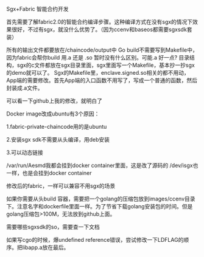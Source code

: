 Sgx+Fabric 智能合约开发

首先需要了解fabric2.0的智能合约编译步骤。这种编译方式在没有sgx的情况下效果很好，不过有sgx，就没什么优势了。（因为ccenv和baseos都需要sgxsdk套装）

所有的输出文件都要放在/chaincode/output中
Go build不需要写到Makefile中，因为fabric会帮你build
用.a 还是 .so 暂时没有什么区别。可能.a 好一点?
目录结构，sgx的c文件都放在sgx目录里面，sgx里面写一个Makefile，基本抄一抄sgx的demo就可以了。
Sgx的Makefile里，enclave.signed.so相关的都不用动，App端的需要修改。首先App端的入口函数不用写了，写成一个普通的函数，然后封装成.a文件。

可以看一下github上我的修改，就明白了

Docker image改成ubuntu有3个原因：

1.fabric-private-chaincode用的是ubuntu

2.安装sgx sdk不需要从头编译，用deb安装

3.可以动态链接

/var/run/Aesmd我都会挂到docker container里面，这是改了源码的
/dev/isgx也一样，也是会挂到docker container

修改后的fabric，一样可以兼容不用sgx的场景

如果你需要从头build 容器，需要把一个golang的压缩包放到images/ccenv目录下。注意名字和dockerfile里面一样。为了节省下载golang安装包的时间。但是golang压缩包>100M，无法放到github上面。

需要哪些sgxsdk的so，需要查一下文档

如果写cgo的时候，爆undefined reference错误，尝试修改一下LDFLAG的顺序。把libapp.a放在最后。
